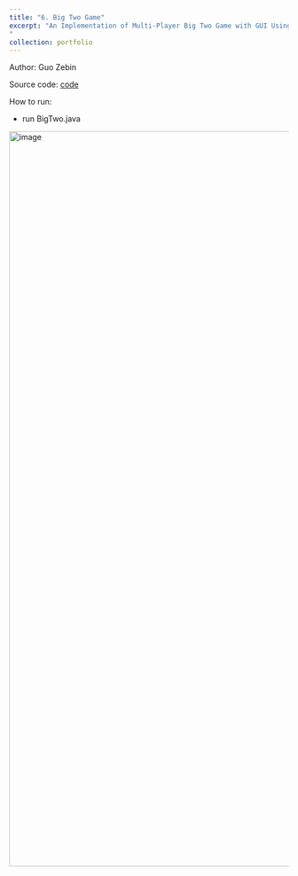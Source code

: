 ```yaml
---
title: "6. Big Two Game"
excerpt: "An Implementation of Multi-Player Big Two Game with GUI Using Java<br/><img src='/images/bigtwo.png' width='500' height='300'>
"
collection: portfolio
---
```

Author: Guo Zebin

Source code: [code](https://github.com/SILENT-GUO/BigTwoGame)

How to run:
+ run BigTwo.java

<img width="1327" alt="image" src="https://github.com/SILENT-GUO/BigTwoGame/assets/71827706/40cdf90a-3ecd-4275-8872-230d6d4a7079">


